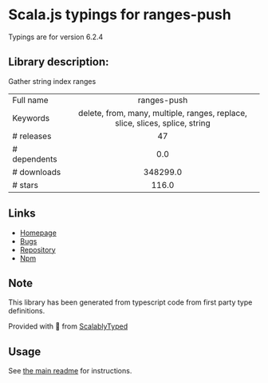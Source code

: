 
# Scala.js typings for ranges-push

Typings are for version 6.2.4

## Library description:
Gather string index ranges

|                    |                 |
| ------------------ | :-------------: |
| Full name          | ranges-push |
| Keywords           | delete, from, many, multiple, ranges, replace, slice, slices, splice, string |
| # releases         | 47 |
| # dependents       | 0.0 |
| # downloads        | 348299.0 |
| # stars            | 116.0 |

## Links
- [Homepage](https://codsen.com/os/ranges-push)
- [Bugs](https://github.com/codsen/codsen/issues)
- [Repository](https://github.com/codsen/codsen)
- [Npm](https://www.npmjs.com/package/ranges-push)
    


## Note
This library has been generated from typescript code from first party type definitions.

Provided with :purple_heart: from [ScalablyTyped](https://github.com/oyvindberg/ScalablyTyped)

## Usage
See [the main readme](../../readme.md) for instructions.


